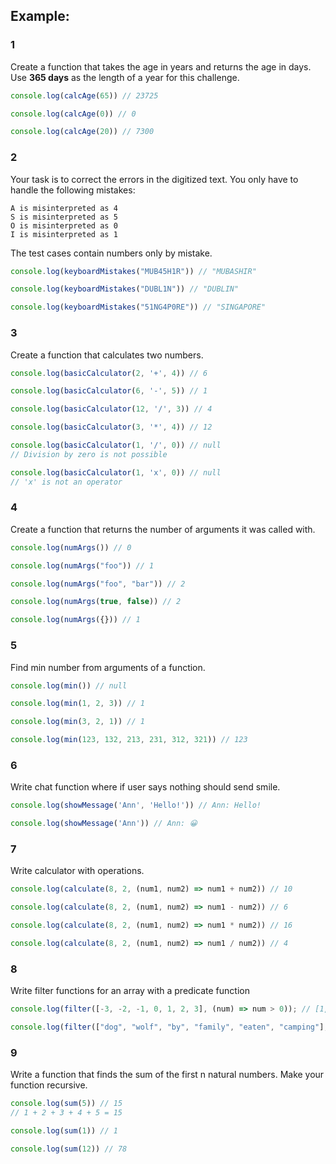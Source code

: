 
## Example:

### 1

Create a function that takes the age in years and returns the age in days. Use __365 days__ as the length of a year for
this challenge.

```js
console.log(calcAge(65)) // 23725

console.log(calcAge(0)) // 0

console.log(calcAge(20)) // 7300
```

### 2

Your task is to correct the errors in the digitized text. You only have to handle the following mistakes:

    A is misinterpreted as 4
    S is misinterpreted as 5
    O is misinterpreted as 0
    I is misinterpreted as 1

The test cases contain numbers only by mistake.

```js
console.log(keyboardMistakes("MUB45H1R")) // "MUBASHIR"

console.log(keyboardMistakes("DUBL1N")) // "DUBLIN"

console.log(keyboardMistakes("51NG4P0RE")) // "SINGAPORE"
```

### 3

Create a function that calculates two numbers.

```js
console.log(basicCalculator(2, '+', 4)) // 6

console.log(basicCalculator(6, '-', 5)) // 1

console.log(basicCalculator(12, '/', 3)) // 4

console.log(basicCalculator(3, '*', 4)) // 12

console.log(basicCalculator(1, '/', 0)) // null
// Division by zero is not possible

console.log(basicCalculator(1, 'x', 0)) // null
// 'x' is not an operator
```

### 4

Create a function that returns the number of arguments it was called with.

```js
console.log(numArgs()) // 0

console.log(numArgs("foo")) // 1

console.log(numArgs("foo", "bar")) // 2

console.log(numArgs(true, false)) // 2

console.log(numArgs({})) // 1
```

### 5

Find min number from arguments of a function.

```js
console.log(min()) // null

console.log(min(1, 2, 3)) // 1

console.log(min(3, 2, 1)) // 1

console.log(min(123, 132, 213, 231, 312, 321)) // 123
```

### 6

Write chat function where if user says nothing should send smile.

```js
console.log(showMessage('Ann', 'Hello!')) // Ann: Hello!

console.log(showMessage('Ann')) // Ann: 😀
```

### 7

Write calculator with operations.

```js
console.log(calculate(8, 2, (num1, num2) => num1 + num2)) // 10

console.log(calculate(8, 2, (num1, num2) => num1 - num2)) // 6

console.log(calculate(8, 2, (num1, num2) => num1 * num2)) // 16

console.log(calculate(8, 2, (num1, num2) => num1 / num2)) // 4
```

### 8

Write filter functions for an array with a predicate function

```js
console.log(filter([-3, -2, -1, 0, 1, 2, 3], (num) => num > 0)); // [1, 2, 3]

console.log(filter(["dog", "wolf", "by", "family", "eaten", "camping"], (str) => str.length <= 5)); // ["by", "dog", "wolf", "eaten"]
```

### 9

Write a function that finds the sum of the first n natural numbers. Make your function recursive.

```js
console.log(sum(5)) // 15
// 1 + 2 + 3 + 4 + 5 = 15

console.log(sum(1)) // 1

console.log(sum(12)) // 78
```
